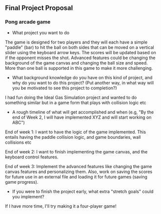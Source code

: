 ## Final Project Proposal
### Pong arcade game

- What project you want to do

The game is designed for two players and they will each have a simple "paddle" (bar) to hit the ball on both sides that can be moved on a vertical slider using the keyboard arrow keys. The scores will be updated based on if the opponent misses the shot. Advanced features could be changing the background of the game canvas and changing the ball size and speed.
More than one ball is supported in this game to make it more challenging.

- What background knowledge do you have on this kind of project, and why do you want to do this project? (Put another way, in what way will you be motivated to see this project to completion?)

I had fun doing the Ideal Gas Simulation project and wanted to do something similar but in a game form that plays with collision logic etc


- A rough timeline of what will get accomplished and when (e.g, "By the end of Week 2, I will have implemented XYZ and will start working on ABC")

End of week 1: I want to have the logic of the game implemented. This entails having the paddle collision logic, and game boundaries, wall collisions etc

End of week 2: I want to finish implementing the game canvas, and the keyboard control features.

End of week 3: Implement the advanced features like changing the game canvas features and personalizing them. Also, work on saving the scores for future use in an external file and loading it for future games (saving game progress).

- If you were to finish the project early, what extra "stretch goals" could you implement?

If I have more time, I'll try making it a four-player game!
